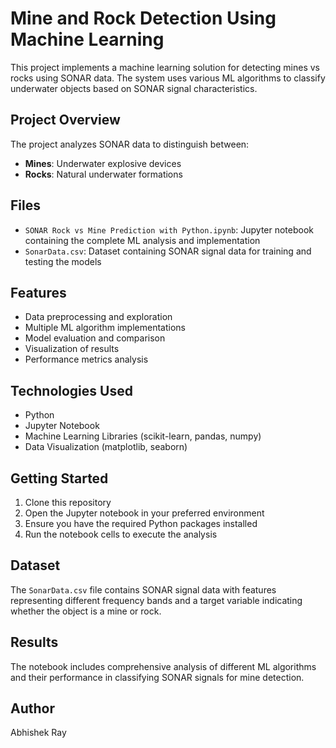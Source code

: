 # Mine and Rock Detection Using Machine Learning

This project implements a machine learning solution for detecting mines vs rocks using SONAR data. The system uses various ML algorithms to classify underwater objects based on SONAR signal characteristics.

## Project Overview

The project analyzes SONAR data to distinguish between:
- **Mines**: Underwater explosive devices
- **Rocks**: Natural underwater formations

## Files

- `SONAR Rock vs Mine Prediction with Python.ipynb`: Jupyter notebook containing the complete ML analysis and implementation
- `SonarData.csv`: Dataset containing SONAR signal data for training and testing the models

## Features

- Data preprocessing and exploration
- Multiple ML algorithm implementations
- Model evaluation and comparison
- Visualization of results
- Performance metrics analysis

## Technologies Used

- Python
- Jupyter Notebook
- Machine Learning Libraries (scikit-learn, pandas, numpy)
- Data Visualization (matplotlib, seaborn)

## Getting Started

1. Clone this repository
2. Open the Jupyter notebook in your preferred environment
3. Ensure you have the required Python packages installed
4. Run the notebook cells to execute the analysis

## Dataset

The `SonarData.csv` file contains SONAR signal data with features representing different frequency bands and a target variable indicating whether the object is a mine or rock.

## Results

The notebook includes comprehensive analysis of different ML algorithms and their performance in classifying SONAR signals for mine detection.

## Author

Abhishek Ray 